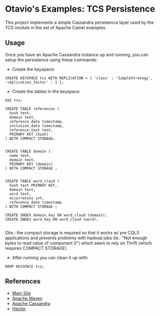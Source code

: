 Otavio's Examples: TCS Persistence
============

This project implements a simple Cassandra persistence layer used by the TCS
module in the set of Apache Camel examples.

Usage
----

Once you have an Apache Cassandra instance up and running, you can setup the persistence
using these commands:


- Create the keyspace:

```
CREATE KEYSPACE tcs WITH REPLICATION = { 'class' : 'SimpleStrategy', 'replication_factor' : 1 };
```


- Create the tables in the keyspace:

```
USE tcs;

CREATE TABLE references (
  hash text,
  domain text,
  reference_date timestamp,
  inclusion_date timestamp,
  reference_text text,
  PRIMARY KEY (hash)
) WITH COMPACT STORAGE;


CREATE TABLE domain (
  name text,
  domain text,
  PRIMARY KEY (domain)
) WITH COMPACT STORAGE ;


CREATE TABLE word_cloud (
  hash text PRIMARY KEY,
  domain text,
  word text,
  occurrences int,
  reference_date timestamp
) WITH COMPACT STORAGE ;

CREATE INDEX domain_key ON word_cloud (domain);
CREATE INDEX word_key ON word_cloud (word);


```

Obs.: the compact storage is required so that it works w/ pre CQL3 applications and prevents problems with
hadoop jobs (ie.: "Not enough bytes to read value of component 0") which seem to rely on Thrift (which requires
COMPACT STORAGE).

- After running you can clean it up with:

```
DROP KEYSPACE tcs;
```

References
----

* [Main Site](http://orpiske.net/)
* [Apache Maven](http://maven.apache.org/)
* [Apache Cassandra](http://cassandra.apache.org/)
* [Hector](http://1and1.github.io/hector/build/html/index.html)

